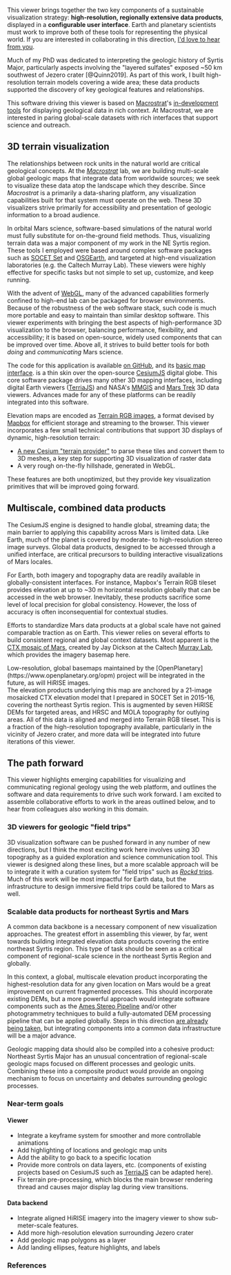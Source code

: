 This viewer brings together the two key components of a sustainable visualization
strategy:
**high-resolution, regionally extensive
data products**, displayed in a **configurable user interface**.
Earth and planetary scientists must work to improve
both of these tools for representing the physical world.
If you are interested in collaborating in this direction, [I'd love to hear from you](mailto:dev@davenquinn.com).

<div data-location="syrtis-overview-2">

Much of my PhD was dedicated to interpreting the geologic history of Syrtis Major,
particularly aspects involving the "layered sulfates" exposed ~50 km southwest of
Jezero crater [@Quinn2019]. As part of this work, I built high-resolution terrain models
covering a wide area; these data products supported the discovery
of key geological features and relationships.

</div>

This software driving this viewer
is based on [Macrostrat](https://macrostrat.org)'s [in-development tools](https://dev.macrostrat.org/next/web/map#/3d/z=8.2410/x=-113.7824/y=34.9962/bedrock/lines/) for displaying geological data
in rich context. At Macrostrat, we are interested in paring global-scale datasets with
rich interfaces that support science and outreach.

## 3D terrain visualization

The relationships between rock units
in the natural world are critical geological concepts. At the [_Macrostrat_](https://macrostrat.org) lab, we are building multi-scale global geologic maps
that integrate data from worldwide sources; we seek to visualize these
data atop the landscape which they describe.
Since _Macrostrat_ is a primarily a data-sharing platform, any visualization capabilities
built for that system must operate on the web. These
3D visualizers strive primarily for accessibility and presentation of geologic information
to a broad audience.

In orbital Mars science, software-based simulations
of the natural world must fully substitute for on-the-ground field methods.
Thus, visualizing terrain data was a major component of my work in the NE Syrtis region.
These tools I employed were based around complex software
packages such as [SOCET Set](https://www.geospatialexploitationproducts.com/content/socet-gxp/)
and [OSGEarth](http://osgearth.org/), and targeted at
high-end visualization laboratories (e.g. the Caltech Murray Lab).
These viewers were highly effective
for specific tasks but not simple to set up, customize, and keep running.

With the advent of [WebGL](https://developer.mozilla.org/en-US/docs/Web/API/WebGL_API),
many of the advanced capabilities formerly confined to high-end lab can
be packaged for browser
environments. Because of the robustness of the web software stack, such code is
much more portable and easy to maintain than similar desktop software. This
viewer experiments with bringing the best aspects of high-performance 3D visualization
to the browser, balancing performance, flexibility, and
accessibility; it is based on open-source, widely used components that can be
improved over time. Above all, it strives to build better tools for both
_doing_ and _communicating_ Mars science.

The code for this application is available [on GitHub](https://github.com/davenquinn/ne-syrtis-jezero-viewer),
and its [basic map interface](https://github.com/UW-Macrostrat/cesium-viewer).
is a thin skin over the open-source [CesiumJS](https://cesium.com/cesiumjs/) digital globe.
This core software package drives many other 3D mapping interfaces, including
digital Earth viewers ([TerriaJS](https://terria.io/)) and NASA's [MMGIS](https://github.com/NASA-AMMOS/MMGIS)
and [Mars Trek](https://trek.nasa.gov/mars/) 3D data viewers.
Advances made for any of these platforms can be
readily integrated into this software.

Elevation maps are encoded as
[Terrain RGB images](https://blog.mapbox.com/global-elevation-data-6689f1d0ba65),
a format devised by [Mapbox](https://mapbox.com) for efficient storage and streaming to the browser.
This viewer incorporates a few small technical contributions that support 3D
displays of dynamic, high-resolution terrain:

- [A new Cesium "terrain provider"](https://github.com/davenquinn/cesium-martini)
  to parse these tiles and convert them to 3D meshes, a key step for supporting
  3D visualization of raster data
- A very rough on-the-fly hillshade, generated in WebGL.

These features are both unoptimized, but they provide key visualization primitives
that will be improved going forward.

## Multiscale, combined data products

The CesiumJS engine is designed to handle global, streaming data; the main
barrier to applying this capability across Mars is limited data. Like Earth,
much of the planet is covered by moderate- to high-resolution stereo image surveys.
Global data products, designed to be accessed through a
unified interface, are critical precursors to building
interactive visualizations of Mars locales.

For Earth, both imagery and topography data are readily available in
globally-consistent interfaces. For instance, Mapbox's Terrain RGB tileset
provides elevation at up to ~30 m horizontal resolution globally that can be accessed
in the web browser. Inevitably, these products sacrifice some
level of local precision for global consistency. However, the loss of accuracy
is often inconsequential for contextual studies.

Efforts to standardize Mars data products at a global scale
have not gained comparable traction as on Earth.
This viewer relies on several efforts to build consistent regional and global
context datasets. Most apparent is the [CTX mosaic of
Mars](http://murray-lab.caltech.edu/CTX/), created by Jay Dickson at the
Caltech [Murray Lab](http://murray-lab.caltech.edu/), which provides the imagery
basemap here.

<div class="side-note">
Low-resolution, global basemaps maintained by the
[OpenPlanetary](https://www.openplanetary.org/opm) project will be integrated in the future,
as will HiRISE images.
</div>

<div data-location="viewer-guts">
The elevation products underlying this map are anchored by a 21-image mosaicked
CTX elevation model that I prepared in SOCET Set in 2015-16, covering the
northeast Syrtis region. This is augmented by seven HiRISE DEMs for targeted
areas, and HRSC and MOLA topography for outlying areas. All of this data is
aligned and merged into Terrain RGB tileset. This is a fraction of the
high-resolution topography available, particularly in the vicinity of Jezero
crater, and more data will be integrated into future iterations of this viewer.
</div>

## The path forward

This viewer highlights emerging capabilities for visualizing and communicating
regional geology using the web platform, and outlines the software and data requirements
to drive such work forward. I am excited to assemble collaborative efforts to
work in the areas outlined below, and to hear from colleagues also working in this domain.

### 3D viewers for geologic "field trips"

3D visualization software can be pushed forward in any number
of new directions, but I think the most exciting work here involves using 3D topography
as a guided exploration and science communication tool. This viewer is designed along these lines,
but a more scalable approach will be to integrate it with a curation system for
"field trips" such as [_Rockd_ trips](https://rockd.org/trip/122). Much of this work
will be most impactful for Earth data, but the infrastructure
to design immersive field trips could be tailored to Mars as well.

### Scalable data products for northeast Syrtis and Mars

A common data backbone is a necessary component of new visualization approaches.
The greatest effort in assembling this viewer, by far, went towards building integrated
elevation data products covering the entire northeast Syrtis region. This type of task
should be seen as a critical component of regional-scale science in the northeast
Syrtis Region and globally.

In this context, a global, multiscale elevation product incorporating the
highest-resolution data for any given location on Mars would be a great
improvement on current fragmented processes. This should incorporate existing
DEMs, but a more powerful approach would integrate software components such as
the [Ames Stereo
Pipeline](https://github.com/NeoGeographyToolkit/StereoPipeline) and/or other
photogrammetry techniques to build a fully-automated DEM processing pipeline
that can be applied globally. Steps in this direction [are already being
taken](https://www.hou.usra.edu/meetings/lpsc2018/pdf/1604.pdf), but integrating
components into a common data infrastructure will be a major advance.

Geologic mapping data should also be compiled into a cohesive product:
Northeast Syrtis Major has an unusual concentration of
regional-scale geologic maps focused on different processes and geologic units.
Combining these into a composite product would provide an ongoing mechanism to
focus on uncertainty and debates surrounding geologic processes.

### Near-term goals

#### Viewer

- Integrate a keyframe system for smoother and more controllable
  animations
- Add highlighting of locations and geologic map units
- Add the ability to go back to a specific location
- Provide more controls on data layers, etc. (components of existing projects
  based on CesiumJS such as [TerriaJS](https://terria.io/) can be adapted here).
- Fix terrain pre-processing, which blocks the main browser rendering thread
  and causes major display lag during view transitions.

#### Data backend

- Integrate aligned HiRISE imagery into the imagery viewer to show sub-meter-scale features.
- Add more high-resolution elevation surrounding Jezero crater
- Add geologic map polygons as a layer
- Add landing ellipses, feature highlights, and labels

### References
